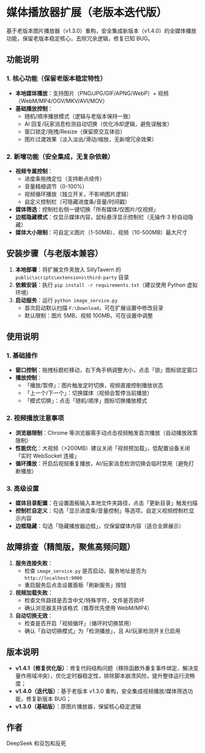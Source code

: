 # 媒体播放器扩展（老版本迭代版）

基于老版本图片播放器（v1.3.0）重构，安全集成新版本（v1.4.0）的全媒体播放功能，保留老版本稳定核心，去除冗余逻辑，修复已知 BUG。

## 功能说明

### 1. 核心功能（保留老版本稳定特性）

- **本地媒体播放**：支持图片（PNG/JPG/GIF/APNG/WebP）+ 视频（WebM/MP4/OGV/MKV/AVI/MOV）
- **基础播放控制**：
  - 随机/顺序播放模式（逻辑与老版本保持一致）
  - AI 回复/玩家消息检测自动切换（优化冷却逻辑，避免误触发）
  - 窗口锁定/拖拽/Resize（保留原交互体验）
  - 图片过渡效果（淡入淡出/滑动/缩放，无新增冗余效果）

### 2. 新增功能（安全集成，无复杂依赖）

- **视频专属控制**：
  - 进度条拖拽定位（支持断点续传）
  - 音量精细调节（0-100%）
  - 视频循环播放（独立开关，不影响图片逻辑）
  - 自定义控制栏（可隐藏进度条/音量/时间戳）
- **媒体筛选**：控制栏右侧一键切换「所有媒体/仅图片/仅视频」
- **边框隐藏模式**：仅显示媒体内容，鼠标悬浮显示控制栏（无操作 3 秒自动隐藏）
- **媒体大小限制**：可自定义图片（1-50MB）、视频（10-500MB）最大尺寸

## 安装步骤（与老版本兼容）

1. **本地部署**：将扩展文件夹放入 SillyTavern 的 `public\scripts\extensions\third-party` 目录
2. **依赖安装**：执行 `pip install -r requirements.txt`（建议使用 Python 虚拟环境）
3. **启动服务**：运行 `python image_service.py`
   - 首次启动默认扫描 `F:\Download`，可在扩展设置中修改目录
   - 默认限制：图片 5MB、视频 100MB，可在设置中调整

## 使用说明

### 1. 基础操作

- **窗口控制**：拖拽标题栏移动，右下角手柄调整大小，点击「锁」图标锁定窗口
- **播放控制**：
  - 「播放/暂停」：图片触发定时切换，视频直接控制播放状态
  - 「上一个/下一个」：切换媒体（视频会暂停当前播放）
  - 「模式切换」：点击「随机/顺序」图标切换播放模式

### 2. 视频播放注意事项

- **浏览器限制**：Chrome 等浏览器需手动点击视频触发首次播放（自动播放政策限制）
- **性能优化**：大视频（>200MB）建议关闭「视频预加载」，低配置设备关闭「实时 WebSocket 连接」
- **循环播放**：开启后视频重复播放，AI/玩家消息检测切换会临时禁用（避免打断播放）

### 3. 高级设置

- **媒体目录配置**：在设置面板输入本地文件夹路径，点击「更新目录」触发扫描
- **控制栏自定义**：勾选「显示进度条/音量控制」等选项，自定义视频控制栏显示内容
- **边框隐藏**：勾选「隐藏播放器边框」，仅保留媒体内容（适合全屏展示）

## 故障排查（精简版，聚焦高频问题）

1. **服务连接失败**：
   - 检查 `image_service.py` 是否启动，服务地址是否为 `http://localhost:9000`
   - 重启服务后点击设置面板「刷新服务」按钮
2. **视频加载失败**：
   - 检查文件路径是否含中文/特殊字符，文件是否损坏
   - 确认浏览器支持该格式（推荐优先使用 WebM/MP4）
3. **自动切换无效**：
   - 检查是否开启「视频循环」（循环时切换禁用）
   - 确认「自动切换模式」为「检测播放」，且 AI/玩家检测开关已启用

## 版本说明

- **v1.4.1（修复优化版）**：修复代码结构问题（移除函数外重复事件绑定、解决变量作用域冲突），优化定时器稳定性，排除脚本崩溃风险，提升整体运行流畅度；
- **v1.4.0（迭代版）**：基于老版本 v1.3.0 重构，安全集成视频播放/媒体筛选功能，修复新版本 BUG；
- **v1.3.0（基础版）**：原图片播放器，保留核心稳定逻辑

## 作者

DeepSeek 和豆包和反死
